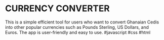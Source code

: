 # CURRENCY CONVERTER
 This is a simple efficient tool for users who want to convert Ghanaian Cedis into other popular currencies such as Pounds Sterling, US Dollars, and Euros. The app is user-friendly and easy to use. #javascript #css #html
